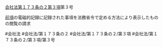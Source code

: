 [会社法第１７３条の２第３項](会社法＿＿＿＿第１７３条の２第３項)第３号

[前項](会社法＿＿＿＿第１７３条の２第２項)の電磁的記録に記録された事項を法務省令で定める方法により表示したものの閲覧の請求


#会社法
#会社法/第１７３条の２
#会社法/第１７３条の２/第３項
#会社法/第１７３条の２/第３項/第３号
